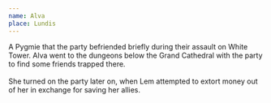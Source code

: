 ```yaml
---
name: Alva
place: Lundis
---
```

A Pygmie that the party befriended briefly during their assault on White Tower. Alva went to the dungeons below the Grand Cathedral with the party to find some friends trapped there. <br><br> She turned on the party later on, when Lem attempted to extort money out of her in exchange for saving her allies. 